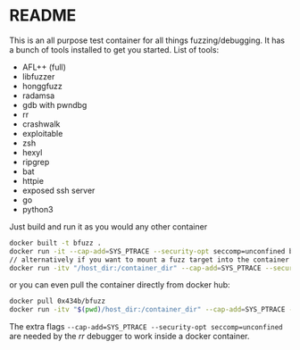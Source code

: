 # README

This is an all purpose test container for all things fuzzing/debugging.
It has a bunch of tools installed to get you started.
List of tools:

* AFL++ (full)
* libfuzzer
* honggfuzz
* radamsa
* gdb with pwndbg
* rr
* crashwalk
* exploitable
* zsh
* hexyl
* ripgrep
* bat
* httpie
* exposed ssh server
* go
* python3

Just build and run it as you would any other container

```bash
docker built -t bfuzz .
docker run -it --cap-add=SYS_PTRACE --security-opt seccomp=unconfined bfuzz
// alternatively if you want to mount a fuzz target into the container run
docker run -itv "/host_dir:/container_dir" --cap-add=SYS_PTRACE --security-opt seccomp=unconfined bfuzz
```

or you can even pull the container directly from docker hub:

```bash
docker pull 0x434b/bfuzz
docker run -itv "$(pwd)/host_dir:/container_dir" --cap-add=SYS_PTRACE --security-opt seccomp=unconfined 0x434b:bfuzz
```

The extra flags `--cap-add=SYS_PTRACE --security-opt seccomp=unconfined` are needed by the *rr* debugger to work inside a docker container.
